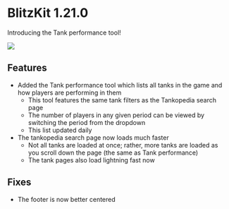 # BlitzKit 1.21.0

Introducing the Tank performance tool!

![](https://i.imgur.com/1TZzVnp.png)

## Features

- Added the Tank performance tool which lists all tanks in the game and how players are performing in them
  - This tool features the same tank filters as the Tankopedia search page
  - The number of players in any given period can be viewed by switching the period from the dropdown
  - This list updated daily
- The tankopedia search page now loads much faster
  - Not all tanks are loaded at once; rather, more tanks are loaded as you scroll down the page (the same as Tank performance)
  - The tank pages also load lightning fast now

## Fixes

- The footer is now better centered
